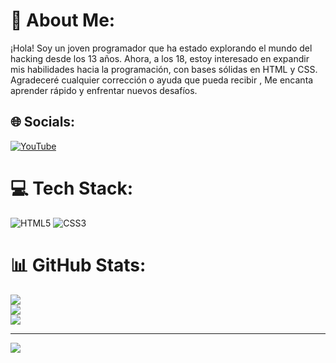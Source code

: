 # 💫 About Me:
 ¡Hola! Soy un joven programador que ha estado explorando el mundo del hacking desde los 13 años. Ahora, a los 18, estoy interesado en expandir mis habilidades hacia la programación, con bases sólidas en HTML y CSS.  Agradeceré cualquier corrección o ayuda que pueda recibir , Me encanta aprender rápido y enfrentar nuevos desafíos.   


## 🌐 Socials:
[![YouTube](https://img.shields.io/badge/YouTube-%23FF0000.svg?logo=YouTube&logoColor=white)](https://youtube.com/@https://www.youtube.com/@CodeLiveH1) 

# 💻 Tech Stack:
![HTML5](https://img.shields.io/badge/html5-%23E34F26.svg?style=for-the-badge&logo=html5&logoColor=white) ![CSS3](https://img.shields.io/badge/css3-%231572B6.svg?style=for-the-badge&logo=css3&logoColor=white)
# 📊 GitHub Stats:
![](https://github-readme-stats.vercel.app/api?username=luisurb&theme=dark&hide_border=false&include_all_commits=false&count_private=false)<br/>
![](https://github-readme-streak-stats.herokuapp.com/?user=luisurb&theme=dark&hide_border=false)<br/>
![](https://github-readme-stats.vercel.app/api/top-langs/?username=luisurb&theme=dark&hide_border=false&include_all_commits=false&count_private=false&layout=compact)

---
[![](https://visitcount.itsvg.in/api?id=luisurb&icon=0&color=0)](https://visitcount.itsvg.in)

<!-- Proudly created with GPRM ( https://gprm.itsvg.in ) -->
